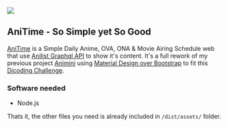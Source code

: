 <img align="center" src='https://raw.githubusercontent.com/AniList/ApiV2-GraphQL-Docs/master/al-graphql.jpg'>

## AniTime - So Simple yet So Good

[AniTime](http://spcoded.herobo.com/anitime) is a Simple Daily Anime, OVA, ONA &amp; Movie Airing Schedule web that use [Anilist Graphql API](https://github.com/AniList/ApiV2-GraphQL-Docs) to show it's content.
It's a full rework of my previous project [Animini](https://github.com/Darkerside/Animini) using [Material Design over Bootstrap](https://mdbootstrap.com) to fit this [Dicoding Challenge](https://www.dicoding.com/challenges/587).


### Software needed
- Node.js

Thats it, the other files you need is already included in `/dist/assets/` folder. 
